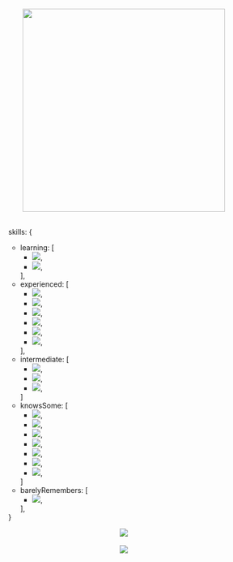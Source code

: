 <html>
  <div align="center" style="margin-top: 100px;">
    <img src="https://user-images.githubusercontent.com/29125169/146848980-8ab98e92-e138-43ee-bb4e-af0eac11e95d.png" width=400 />
  </div>

  <br>
    
  <ul>
  skills: {
  <ul>
    <li>
    learning: [ 
      <ul>
        <li>
        <img src="https://img.shields.io/badge/Jest-white?style=flat&logoColor=161f26&logo=Jest" />,
        </li>
        <li>
        <img src="https://img.shields.io/badge/JWT-white?style=flat&logoColor=161f26&logo=JsonWebTokens" />,
        </li>
      </ul>
    ],
    </li>
    <li>
    experienced: [
      <ul>
        <li>
        <img src="https://img.shields.io/badge/TypeScript-white?style=flat&logo=TypeScript&logoColor=161f26" />,
        </li>
        <li>
        <img src="https://img.shields.io/badge/JavaScript-white?style=flat&logo=JavaScript&logoColor=161f26" />,
        </li>
        <li>
          <img src="https://img.shields.io/badge/React-white?style=flat&logoColor=161f26&logo=React" />,
        </li>
        <li>
        <img src="https://img.shields.io/badge/HTML5-white?style=flat&logo=HTML5&logoColor=161f26" />,
        </li>
        <li>
        <img src="https://img.shields.io/badge/CSS3-white?style=flat&logo=CSS3&logoColor=161f26" />,
        </li>
        <li>
        <img src="https://img.shields.io/badge/JSON-white?style=flat&logoColor=161f26&logo=JSON" />,
        </li>
      </ul>
    ],
    </li>
    <li>
      intermediate: [
        <ul>
          <li>
          <img src="https://img.shields.io/badge/MySQL-white?style=flat&logoColor=161f26&logo=MySQL" />,
          </li>
          <li>
          <img src="https://img.shields.io/badge/GraphQL-white?style=flat&logoColor=161f26&logo=GraphQl" />,
          </li>
          <li>
          <img src="https://img.shields.io/badge/NestJS-white?style=flat&logoColor=161f26&logo=NestJS" />,
          </li>
        </ul>
      ]
    </li>
    <li>
    knowsSome: [
      <ul>
        <li>
        <img src="https://img.shields.io/badge/Next.js-white?style=flat&logo=Next.js&logoColor=161f26" />,
        </li>
        <li>
        <img src="https://img.shields.io/badge/Flutter-white?style=flat&logoColor=161f26&logo=Flutter" />,
        </li>
        <li>
        <img src="https://img.shields.io/badge/Unreal_Engine-white?style=flat&logoColor=161f26&logo=Unreal-Engine" />,
        </li>
        <li>
        <img src="https://img.shields.io/badge/Cocos_Creator_2D-white?style=flat&logoColor=161f26&logo=Cocos" />,
        </li>
        <li>
        <img src="https://img.shields.io/badge/PHP-white?style=flat&logo=PHP&logoColor=161f26" />,
        </li>
        <li>
        <img src="https://img.shields.io/badge/Docker-white?style=flat&logoColor=161f26&logo=Docker" />,
        </li>
        <li>
        <img src="https://img.shields.io/badge/Java-white?style=flat&logo=Java&logoColor=161f26" />,
        </li>
      </ul>
    ]
    </li>
    <li>
    barelyRemembers: [
      <ul>
        <li>
        <img src="https://img.shields.io/badge/C-white?style=flat&logo=C&logoColor=161f26" />,
        </li>
      </ul>
    ],
    </li>
  </ul>
  }
  </ul>
  <div align="center">
    <img src="https://github-readme-stats.vercel.app/api?username=sandenson&show_icons=true&theme=graywhite">
    <br>
    <br>
    <img src="https://github-readme-stats.vercel.app/api/top-langs/?username=sandenson&theme=graywhite">
  </div>
</html>
